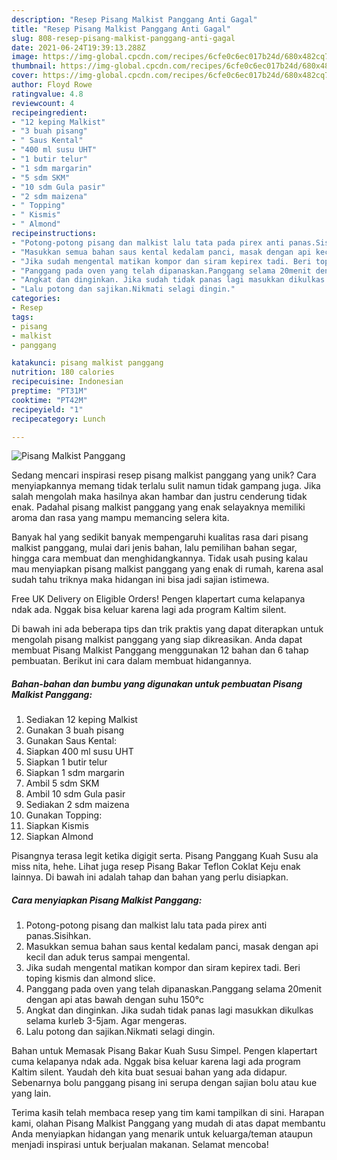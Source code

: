 ```yaml
---
description: "Resep Pisang Malkist Panggang Anti Gagal"
title: "Resep Pisang Malkist Panggang Anti Gagal"
slug: 808-resep-pisang-malkist-panggang-anti-gagal
date: 2021-06-24T19:39:13.288Z
image: https://img-global.cpcdn.com/recipes/6cfe0c6ec017b24d/680x482cq70/pisang-malkist-panggang-foto-resep-utama.jpg
thumbnail: https://img-global.cpcdn.com/recipes/6cfe0c6ec017b24d/680x482cq70/pisang-malkist-panggang-foto-resep-utama.jpg
cover: https://img-global.cpcdn.com/recipes/6cfe0c6ec017b24d/680x482cq70/pisang-malkist-panggang-foto-resep-utama.jpg
author: Floyd Rowe
ratingvalue: 4.8
reviewcount: 4
recipeingredient:
- "12 keping Malkist"
- "3 buah pisang"
- " Saus Kental"
- "400 ml susu UHT"
- "1 butir telur"
- "1 sdm margarin"
- "5 sdm SKM"
- "10 sdm Gula pasir"
- "2 sdm maizena"
- " Topping"
- " Kismis"
- " Almond"
recipeinstructions:
- "Potong-potong pisang dan malkist lalu tata pada pirex anti panas.Sisihkan."
- "Masukkan semua bahan saus kental kedalam panci, masak dengan api kecil dan aduk terus sampai mengental."
- "Jika sudah mengental matikan kompor dan siram kepirex tadi. Beri toping kismis dan almond slice."
- "Panggang pada oven yang telah dipanaskan.Panggang selama 20menit dengan api atas bawah dengan suhu 150°c"
- "Angkat dan dinginkan. Jika sudah tidak panas lagi masukkan dikulkas selama kurleb 3-5jam. Agar mengeras."
- "Lalu potong dan sajikan.Nikmati selagi dingin."
categories:
- Resep
tags:
- pisang
- malkist
- panggang

katakunci: pisang malkist panggang 
nutrition: 180 calories
recipecuisine: Indonesian
preptime: "PT31M"
cooktime: "PT42M"
recipeyield: "1"
recipecategory: Lunch

---
```



![Pisang Malkist Panggang](https://img-global.cpcdn.com/recipes/6cfe0c6ec017b24d/680x482cq70/pisang-malkist-panggang-foto-resep-utama.jpg)

Sedang mencari inspirasi resep pisang malkist panggang yang unik? Cara menyiapkannya memang tidak terlalu sulit namun tidak gampang juga. Jika salah mengolah maka hasilnya akan hambar dan justru cenderung tidak enak. Padahal pisang malkist panggang yang enak selayaknya memiliki aroma dan rasa yang mampu memancing selera kita.

Banyak hal yang sedikit banyak mempengaruhi kualitas rasa dari pisang malkist panggang, mulai dari jenis bahan, lalu pemilihan bahan segar, hingga cara membuat dan menghidangkannya. Tidak usah pusing kalau mau menyiapkan pisang malkist panggang yang enak di rumah, karena asal sudah tahu triknya maka hidangan ini bisa jadi sajian istimewa.

Free UK Delivery on Eligible Orders! Pengen klapertart cuma kelapanya ndak ada. Nggak bisa keluar karena lagi ada program Kaltim silent.


Di bawah ini ada beberapa tips dan trik praktis yang dapat diterapkan untuk mengolah pisang malkist panggang yang siap dikreasikan. Anda dapat membuat Pisang Malkist Panggang menggunakan 12 bahan dan 6 tahap pembuatan. Berikut ini cara dalam membuat hidangannya.

<!--inarticleads1-->

##### Bahan-bahan dan bumbu yang digunakan untuk pembuatan Pisang Malkist Panggang:

1. Sediakan 12 keping Malkist
1. Gunakan 3 buah pisang
1. Gunakan  Saus Kental:
1. Siapkan 400 ml susu UHT
1. Siapkan 1 butir telur
1. Siapkan 1 sdm margarin
1. Ambil 5 sdm SKM
1. Ambil 10 sdm Gula pasir
1. Sediakan 2 sdm maizena
1. Gunakan  Topping:
1. Siapkan  Kismis
1. Siapkan  Almond


Pisangnya terasa legit ketika digigit serta. Pisang Panggang Kuah Susu ala miss nita, hehe. Lihat juga resep Pisang Bakar Teflon Coklat Keju enak lainnya. Di bawah ini adalah tahap dan bahan yang perlu disiapkan. 

<!--inarticleads2-->

##### Cara menyiapkan Pisang Malkist Panggang:

1. Potong-potong pisang dan malkist lalu tata pada pirex anti panas.Sisihkan.
1. Masukkan semua bahan saus kental kedalam panci, masak dengan api kecil dan aduk terus sampai mengental.
1. Jika sudah mengental matikan kompor dan siram kepirex tadi. Beri toping kismis dan almond slice.
1. Panggang pada oven yang telah dipanaskan.Panggang selama 20menit dengan api atas bawah dengan suhu 150°c
1. Angkat dan dinginkan. Jika sudah tidak panas lagi masukkan dikulkas selama kurleb 3-5jam. Agar mengeras.
1. Lalu potong dan sajikan.Nikmati selagi dingin.


Bahan untuk Memasak Pisang Bakar Kuah Susu Simpel. Pengen klapertart cuma kelapanya ndak ada. Nggak bisa keluar karena lagi ada program Kaltim silent. Yaudah deh kita buat sesuai bahan yang ada didapur. Sebenarnya bolu panggang pisang ini serupa dengan sajian bolu atau kue yang lain. 

Terima kasih telah membaca resep yang tim kami tampilkan di sini. Harapan kami, olahan Pisang Malkist Panggang yang mudah di atas dapat membantu Anda menyiapkan hidangan yang menarik untuk keluarga/teman ataupun menjadi inspirasi untuk berjualan makanan. Selamat mencoba!
